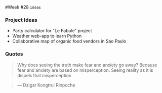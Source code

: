 #Week #28
`ideas`

### Project Ideas
* Party calculator for "Le Fabule" project
* Weather web-app to learn Python
* Collaborative map of organic food vendors in Sao Paulo

### Quotes

> Why does seeing the truth make fear and anxiety go away? Because fear and anxiety are based on misperception. Seeing reality as it is dispels that misperception.

>— Dzigar Kongtrul Rinpoche
